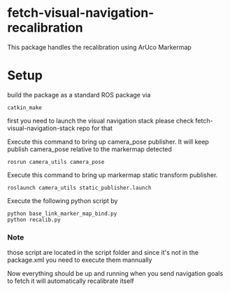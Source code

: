 # fetch-visual-navigation-recalibration
This package handles the recalibration using ArUco Markermap

# Setup  
build the package as a standard ROS package via 
```
catkin_make
```

first you need to launch the visual navigation stack please check fetch-visual-navigation-stack repo for that  

Execute this command to bring up camera_pose publisher. It will keep publish camera_pose relative to the markermap detected
```
rosrun camera_utils camera_pose
```

Execute this command to bring up markermap static transform publisher. 
```
roslaunch camera_utils static_publisher.launch
```


Execute the following python script by
```
python base_link_marker_map_bind.py
python recalib.py
```
### Note
those script are located in the script folder and since it's not in the package.xml you need to execute them mannually

Now everything should be up and running when you send navigation goals to fetch it will automatically recalibrate itself
